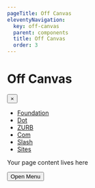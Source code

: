 ```yaml
---
pageTitle: Off Canvas
eleventyNavigation:
  key: off-canvas
  parent: components
  title: Off Canvas
  order: 3
---
```


# Off Canvas

<div class="off-canvas-wrapper">
  <div class="off-canvas-absolute position-left" id="offCanvas" data-off-canvas>
    <button class="close-button" aria-label="Close menu" type="button" data-close>
      <span aria-hidden="true">&times;</span>
    </button>
    <ul class="vertical menu">
      <li><a href="#">Foundation</a></li>
      <li><a href="#">Dot</a></li>
      <li><a href="#">ZURB</a></li>
      <li><a href="#">Com</a></li>
      <li><a href="#">Slash</a></li>
      <li><a href="#">Sites</a></li>
    </ul>
  </div>
  <div class="off-canvas-content" data-off-canvas-content>
    <p> Your page content lives here </p>
    <button type="button" class="button" data-toggle="offCanvas">Open Menu</button>
  </div>
</div>